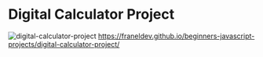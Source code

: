 # Digital Calculator Project
![digital-calculator-project](https://user-images.githubusercontent.com/52055633/90298346-ddb90f00-de89-11ea-9d65-0b616589b7f4.png)
https://franeldev.github.io/beginners-javascript-projects/digital-calculator-project/
